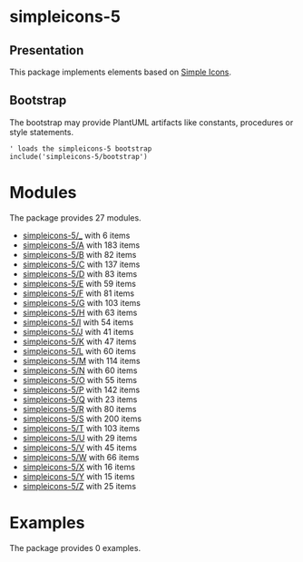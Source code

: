 # simpleicons-5

## Presentation
This package implements elements based on [Simple Icons](https://github.com/simple-icons/simple-icons).

## Bootstrap

The bootstrap may provide PlantUML artifacts like constants, procedures or style statements.

```plantuml
' loads the simpleicons-5 bootstrap
include('simpleicons-5/bootstrap')
```



# Modules

The package provides 27 modules.

- [simpleicons-5/_](../simpleicons-5/_/README.md) with 6 items
- [simpleicons-5/A](../simpleicons-5/A/README.md) with 183 items
- [simpleicons-5/B](../simpleicons-5/B/README.md) with 82 items
- [simpleicons-5/C](../simpleicons-5/C/README.md) with 137 items
- [simpleicons-5/D](../simpleicons-5/D/README.md) with 83 items
- [simpleicons-5/E](../simpleicons-5/E/README.md) with 59 items
- [simpleicons-5/F](../simpleicons-5/F/README.md) with 81 items
- [simpleicons-5/G](../simpleicons-5/G/README.md) with 103 items
- [simpleicons-5/H](../simpleicons-5/H/README.md) with 63 items
- [simpleicons-5/I](../simpleicons-5/I/README.md) with 54 items
- [simpleicons-5/J](../simpleicons-5/J/README.md) with 41 items
- [simpleicons-5/K](../simpleicons-5/K/README.md) with 47 items
- [simpleicons-5/L](../simpleicons-5/L/README.md) with 60 items
- [simpleicons-5/M](../simpleicons-5/M/README.md) with 114 items
- [simpleicons-5/N](../simpleicons-5/N/README.md) with 60 items
- [simpleicons-5/O](../simpleicons-5/O/README.md) with 55 items
- [simpleicons-5/P](../simpleicons-5/P/README.md) with 142 items
- [simpleicons-5/Q](../simpleicons-5/Q/README.md) with 23 items
- [simpleicons-5/R](../simpleicons-5/R/README.md) with 80 items
- [simpleicons-5/S](../simpleicons-5/S/README.md) with 200 items
- [simpleicons-5/T](../simpleicons-5/T/README.md) with 103 items
- [simpleicons-5/U](../simpleicons-5/U/README.md) with 29 items
- [simpleicons-5/V](../simpleicons-5/V/README.md) with 45 items
- [simpleicons-5/W](../simpleicons-5/W/README.md) with 66 items
- [simpleicons-5/X](../simpleicons-5/X/README.md) with 16 items
- [simpleicons-5/Y](../simpleicons-5/Y/README.md) with 15 items
- [simpleicons-5/Z](../simpleicons-5/Z/README.md) with 25 items



# Examples

The package provides 0 examples.



